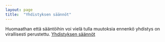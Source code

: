 ```yaml
---
layout: page
title:  "Yhdistyksen säännöt"
---
```

Huomaathan että sääntöihin voi vielä tulla muutoksia ennenkö yhdistys on virallisesti perustettu.
<a href="https://drive.google.com/file/d/0ByaB19PmhEydd3Q1SkFFaEhwWDQ/view">Yhdistyksen säännöt</a>


